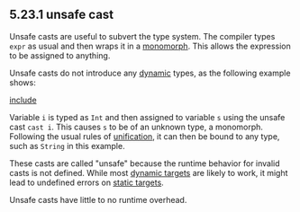 ## 5.23.1 unsafe cast

Unsafe casts are useful to subvert the type system. The compiler types `expr` as usual and then wraps it in a [monomorph](types-monomorph.md). This allows the expression to be assigned to anything.

Unsafe casts do not introduce any [dynamic](types-dynamic.md) types, as the following example shows:

[include](assets/UnsafeCast.hx)

Variable `i` is typed as `Int` and then assigned to variable `s` using the unsafe cast `cast i`. This causes `s` to be of an unknown type, a monomorph. Following the usual rules of [unification](type-system-unification.md), it can then be bound to any type, such as `String` in this example.

These casts are called "unsafe" because the runtime behavior for invalid casts is not defined. While most [dynamic targets](dictionary.md#define-dynamic-target) are likely to work, it might lead to undefined errors on [static targets](dictionary.md#define-static-target).

Unsafe casts have little to no runtime overhead.
